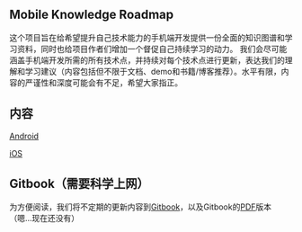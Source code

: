 ## Mobile Knowledge Roadmap
这个项目旨在给希望提升自己技术能力的手机端开发提供一份全面的知识图谱和学习资料，同时也给项目作者们增加一个督促自己持续学习的动力。
我们会尽可能涵盖手机端开发所需的所有技术点，并持续对每个技术点进行更新，表达我们的理解和学习建议（内容包括但不限于文档、demo和书籍/博客推荐）。水平有限，内容的严谨性和深度可能会有不足，希望大家指正。

## 内容
[Android](Android/Overview.md)

[iOS](iOS/README.md)

## Gitbook（需要科学上网）
为方便阅读，我们将不定期的更新内容到[Gitbook](https://beacon-1.gitbook.io/mobile-knowledge-roadmap/)，以及Gitbook的[PDF]()版本（嗯...现在还没有）
